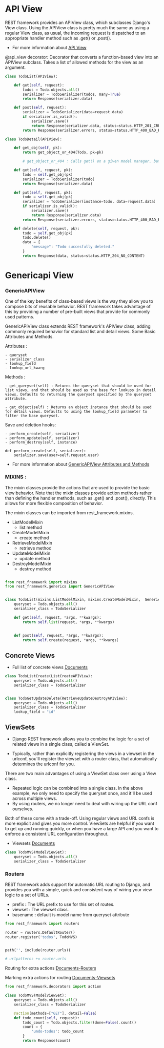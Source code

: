 
# API View 

REST framework provides an APIView class, which subclasses Django's View class. Using the APIView class is pretty much the same as using a regular View class, as usual, the incoming request is dispatched to an appropriate handler method such as .get() or .post(). 

- For more information about [API View](https://www.django-rest-framework.org/api-guide/views/#class-based-views)

@api_view decorator: 
    Decorator that converts a function-based view into an APIView subclass.
    Takes a list of allowed methods for the view as an argument.

```python
class TodoList(APIView):

    def get(self, request):
        todos = Todo.objects.all()
        serializer = TodoSerializer(todos, many=True)
        return Response(serializer.data)

    def post(self, request):
        serializer = TodoSerializer(data=request.data)
        if serializer.is_valid():
            serializer.save()
            return Response(serializer.data, status=status.HTTP_201_CREATED)
        return Response(serializer.errors, status=status.HTTP_400_BAD_REQUEST)

class TodoDetail(APIView):

    def get_obj(self, pk):
        return get_object_or_404(Todo, pk=pk)

        # get_object_or_404 : Calls get() on a given model manager, but it raises Http404 instead of the model’s DoesNotExist exception.

    def get(self, request, pk):
        todo = self.get_obj(pk)
        serializer = TodoSerializer(todo)
        return Response(serializer.data)

    def put(self, request, pk):
        todo = self.get_obj(pk)
        serializer = TodoSerializer(instance=todo, data=request.data)
        if serializer.is_valid():
            serializer.save()
            return Response(serializer.data)
        return Response(serializer.errors, status=status.HTTP_400_BAD_REQUEST)

    def delete(self, request, pk):
        todo = self.get_obj(pk)
        todo.delete()
        data = {
            "message": "Todo succesfully deleted."
        }
        return Response(data, status=status.HTTP_204_NO_CONTENT)
```

# Genericapi View 

### GenericAPIView
One of the key benefits of class-based views is the way they allow you to compose bits of reusable behavior. REST framework takes advantage of this by providing a number of pre-built views that provide for commonly used patterns.

GenericAPIView class extends REST framework's APIView class, adding commonly required behavior for standard list and detail views. Some Basic Attributes and Methods.



Attributes :

    - queryset
    - serializer_class
    - lookup_field
    - lookup_url_kwarg

Methods :

    - get_queryset(self) : Returns the queryset that should be used for list views, and that should be used as the base for lookups in detail views. Defaults to returning the queryset specified by the queryset attribute.

    - get_object(self) : Returns an object instance that should be used for detail views. Defaults to using the lookup_field parameter to filter the base queryset.

Save and deletion hooks:

    - perform_create(self, serializer)
    - perform_update(self, serializer)
    - perform_destroy(self, instance)

    def perform_create(self, serializer):
        serializer.save(user=self.request.user)

- For more information about [GenericAPIView Attributes and Methods]( https://www.django-rest-framework.org/api-guide/generic-views/#genericapiview)



### MIXINS : 

The mixin classes provide the actions that are used to provide the basic view behavior. Note that the mixin classes provide action methods rather than defining the handler methods, such as .get() and .post(), directly. This allows for more flexible composition of behavior.

The mixin classes can be imported from rest_framework.mixins.

- ListModelMixin
    - list method
- CreateModelMixin
    - create method
- RetrieveModelMixin
    - retrieve method
- UpdateModelMixin
    - update method
- DestroyModelMixin
    - destroy method

```python

from rest_framework import mixins
from rest_framework.generics import GenericAPIView


class TodoList(mixins.ListModelMixin, mixins.CreateModelMixin,  GenericAPIView):
    queryset = Todo.objects.all()
    serializer_class = TodoSerializer

    def get(self, request, *args, **kwargs):
        return self.list(request, *args, **kwargs)
    
    
    def post(self, request, *args, **kwargs):
        return self.create(request, *args, **kwargs)
```

## Concrete Views 
- Full list of concrete views [Documents]( https://www.django-rest-framework.org/api-guide/generic-views/#concrete-view-classes)


```python
class TodoListCreate(ListCreateAPIView):
    queryset = Todo.objects.all()
    serializer_class = TodoSerializer


class TodoGetUpdateDelete(RetrieveUpdateDestroyAPIView):
    queryset = Todo.objects.all()
    serializer_class = TodoSerializer
    lookup_field = "id"  
```

## ViewSets 

- Django REST framework allows you to combine the logic for a set of related views in a single class, called a ViewSet. 

- Typically, rather than explicitly registering the views in a viewset in the urlconf, you'll register the viewset with a router class, that automatically determines the urlconf for you.

There are two main advantages of using a ViewSet class over using a View class.

 - Repeated logic can be combined into a single class. In the above example, we only need to specify the queryset once, and it'll be used across multiple views.
 - By using routers, we no longer need to deal with wiring up the URL conf ourselves.

Both of these come with a trade-off. Using regular views and URL confs is more explicit and gives you more control. ViewSets are helpful if you want to get up and running quickly, or when you have a large API and you want to enforce a consistent URL configuration throughout.

- Viewsets [Documents]( https://www.django-rest-framework.org/api-guide/viewsets/#api-reference )




```python
class TodoMVS(ModelViewSet):
    queryset = Todo.objects.all()
    serializer_class = TodoSerializer

```

### Routers
REST framework adds support for automatic URL routing to Django, and provides you with a simple, quick and consistent way of wiring your view logic to a set of URLs.
- prefix : The URL prefix to use for this set of routes.
- viewset : The viewset class.
- basename : default is model name from queryset attribute

```python
from rest_framework import routers

router = routers.DefaultRouter()
router.register('todos', TodoMVS)


path('', include(router.urls))

# urlpatterns += router.urls
```

Routing for extra actions  [Documents-Routers]( https://www.django-rest-framework.org/api-guide/routers/#routing-for-extra-actions)

Marking extra actions for routing  [Documents-Viewsets]( https://www.django-rest-framework.org/api-guide/viewsets/#marking-extra-actions-for-routing)

```python
from rest_framework.decorators import action

class TodoMVS(ModelViewSet):
    queryset = Todo.objects.all()
    serializer_class = TodoSerializer

    @action(methods=["GET"], detail=False)
    def todo_count(self, request):
        todo_count = Todo.objects.filter(done=False).count()
        count = {
            'undo-todos': todo_count
        }
        return Response(count)
```
